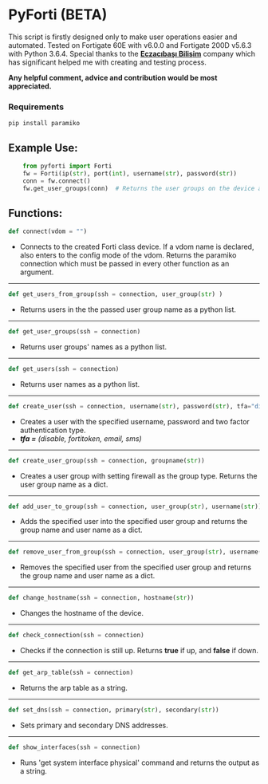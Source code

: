 # PyForti (BETA) 

This script is firstly designed only to make user operations easier and automated. Tested on Fortigate 60E with v6.0.0 and Fortigate 200D v5.6.3 with Python 3.6.4. Special thanks to the **[Eczacıbaşı Bilişim](https://www.ebi.com.tr/)** company which has significant helped me with creating and testing process.


**Any helpful comment, advice and contribution would be most appreciated.** 

<h3>Requirements</h3>

`pip install paramiko`
 
 
<h2>Example Use:</h2>


    
```python
    from pyforti import Forti
    fw = Forti(ip(str), port(int), username(str), password(str))
    conn = fw.connect()
    fw.get_user_groups(conn)  # Returns the user groups on the device as a list.
```


<h2>Functions:</h2>

```python
def connect(vdom = "")
```
 - Connects to the created Forti class device. If a vdom name is declared, also enters to the config mode of the vdom. Returns the paramiko connection which must be passed in every other function as an argument.
 
 
 ----------
 ```python
 def get_users_from_group(ssh = connection, user_group(str) )
 ```


 - Returns users in the the passed user group name as a python list.
  ----------
  
 ```python
 def get_user_groups(ssh = connection)
 ```
  - Returns user groups' names as a python list.
  
  ---
  ```python
 def get_users(ssh = connection)
 ```
  - Returns user names as a python list.
  ---
   ```python
 def create_user(ssh = connection, username(str), password(str), tfa="disable")
 ```
  - Creates a user with the specified username, password and two factor authentication type.
  - ***tfa =** (disable, fortitoken, email, sms)*
  ---
   ```python
 def create_user_group(ssh = connection, groupname(str))
 ```
  - Creates a user group with setting firewall as the group type. Returns the user group name as a dict.
  ---
   ```python
 def add_user_to_group(ssh = connection, user_group(str), username(str))
 ```
  - Adds the specified user into the specified user group and returns the group name and user name as a dict.
  ---
   ```python
 def remove_user_from_group(ssh = connection, user_group(str), username(str))
 ```
  - Removes the specified user from the specified user group and returns the group name and user name as a dict.
  ---
  ```python
 def change_hostname(ssh = connection, hostname(str))
 ```
  - Changes the hostname of the device.
  ---
  ```python
 def check_connection(ssh = connection)
 ```
  - Checks if the connection is still up. Returns **true** if up, and **false** if down.
  ---
  ```python
 def get_arp_table(ssh = connection)
 ```
  - Returns the arp table as a string.
  ---
  ```python
 def set_dns(ssh = connection, primary(str), secondary(str))
 ```
  - Sets primary and secondary DNS addresses.
  ---
  ```python
 def show_interfaces(ssh = connection)
 ```
  - Runs 'get system interface physical' command and returns the output as a string.
 
